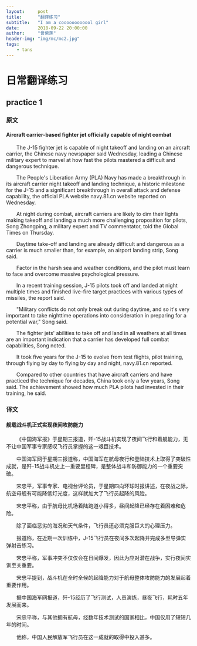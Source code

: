 ```yaml
---
layout:     post
title:      "翻译练习"
subtitle:   "I am a coooooooooool girl"
date:       2018-09-22 20:00:00
author:     "曾紫莲"
header-img: "img/mc/mc2.jpg"
tags:
    - tans
---
```


# 日常翻译练习

## practice 1

### 原文

#### Aircraft carrier-based fighter jet officially capable of night combat

&emsp;&emsp;The J-15 fighter jet is capable of night takeoff and landing on an aircraft carrier, the Chinese navy newspaper said Wednesday, leading a Chinese military expert to marvel at how fast the pilots mastered a difficult and dangerous technique.

&emsp;&emsp;The People's Liberation Army (PLA) Navy has made a breakthrough in its aircraft carrier night takeoff and landing technique, a historic milestone for the J-15 and a significant breakthrough in overall attack and defense capability, the official PLA website navy.81.cn website reported on Wednesday.

&emsp;&emsp;At night during combat, aircraft carriers are likely to dim their lights making takeoff and landing a much more challenging proposition for pilots, Song Zhongping, a military expert and TV commentator, told the Global Times on Thursday.

&emsp;&emsp;Daytime take-off and landing are already difficult and dangerous as a carrier is much smaller than, for example, an airport landing strip, Song said.

&emsp;&emsp;Factor in the harsh sea and weather conditions, and the pilot must learn to face and overcome massive psychological pressure.

&emsp;&emsp;In a recent training session, J-15 pilots took off and landed at night multiple times and finished live-fire target practices with various types of missiles, the report said.

&emsp;&emsp;"Military conflicts do not only break out during daytime, and so it's very important to take nighttime operations into consideration in preparing for a potential war," Song said.

&emsp;&emsp;The fighter jets' abilities to take off and land in all weathers at all times are an important indication that a carrier has developed full combat capabilities, Song noted.

&emsp;&emsp;It took five years for the J-15 to evolve from test flights, pilot training, through flying by day to flying by day and night, navy.81.cn reported.

&emsp;&emsp;Compared to other countries that have aircraft carriers and have practiced the technique for decades, China took only a few years, Song said.
The achievement showed how much PLA pilots had invested in their training, he said.

### 译文

#### 舰载战斗机正式实现夜间攻防能力

&emsp;&emsp;《中国海军报》于星期三报道，歼-15战斗机实现了夜间飞行和着舰能力，无不让中国军事专家感叹飞行员掌握的这一艰巨技术。

&emsp;&emsp;中国海军网于星期三报道称，中国海军在航母夜行和登陆技术上取得了突破性成就，是歼-15战斗机史上一重要里程碑，是整体战斗和防御能力的一个重要突破。

&emsp;&emsp;宋忠平，军事专家、电视台评论员，于星期四向环球时报讲述，在夜战之际，航空母舰有可能降低灯光度，这样就加大了飞行员起降的风险。

&emsp;&emsp;宋忠平称，由于航母比机场着陆跑道小得多，昼间起降已经存在着困难和危险。

&emsp;&emsp;除了面临恶劣的海况和天气条件，飞行员还必须克服巨大的心理压力。

&emsp;&emsp;报道称，在近期一次训练中，J-15飞行员在夜间多次起降并完成多型导弹实弹射击练习。

&emsp;&emsp;宋忠平称，军事冲突不仅仅会在日间爆发，因此为应对潜在战争，实行夜间实训至关重要。

&emsp;&emsp;宋忠平提到，战斗机在全时全候的起降能力对于航母整体攻防能力的发展起着重要作用。

&emsp;&emsp;据中国海军网报道，歼-15经历了飞行测试，人员演练，昼夜飞行，耗时五年发展而来。

&emsp;&emsp;宋忠平称，与其他拥有航母，经数年技术测试的国家相比，中国仅用了短短几年的时间。

&emsp;&emsp;他称，中国人民解放军飞行员在这一成就的取得中投入甚多。
